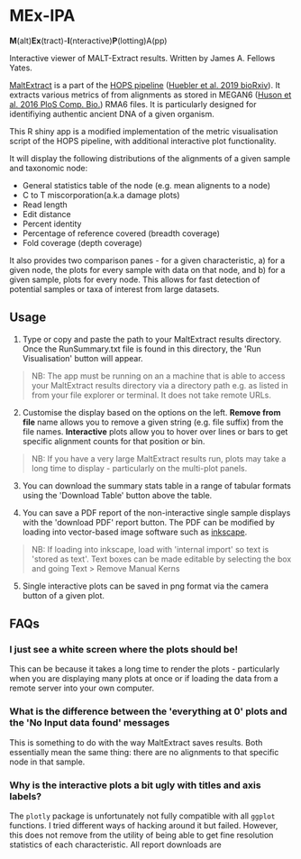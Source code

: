 # MEx-IPA

**M**(alt)**Ex**(tract)-**I**(nteractive)**P**(lotting)A(pp)

Interactive viewer of MALT-Extract results. Written by James A. Fellows Yates.

[MaltExtract](https://github.com/rhuebler/MaltExtract) is a part of the [HOPS pipeline](https://github.com/rhuebler/HOPS) ([Huebler et al. 2019 bioRxiv](https://doi.org/10.1101/534198)).
It extracts various metrics of from alignments as stored
in MEGAN6 ([Huson et al. 2016 PloS Comp. Bio.](https://doi.org/10.1371/journal.pcbi.1004957)) RMA6 files.
It is particularly designed for identifiying authentic ancient DNA of 
a given organism.

This R shiny app is a modified implementation of the metric visualisation 
script of the HOPS pipeline, with additional interactive plot functionality.

It will display the following distributions of the alignments of a given sample
and taxonomic node:
  * General statistics table of the node (e.g. mean alignents to a node)
  * C to T miscorporation(a.k.a damage plots)
  * Read length
  * Edit distance
  * Percent identity
  * Percentage of reference covered (breadth coverage)
  * Fold coverage (depth coverage)

It also provides two comparison panes - for a given characteristic, a) for a
given node, the plots for every sample with data on that node, and b) for a 
given sample, plots for every node. This allows for fast detection of potential
samples or taxa of interest from large datasets.  

## Usage

1) Type or copy and paste the path to your MaltExtract results directory. Once
the RunSummary.txt file is found in this directory, the 'Run Visualisation' 
button will appear.

> NB: The app must be running on an a machine that is able to access your 
> MaltExtract results directory via a directory path e.g. as listed 
> in from your file explorer or terminal. It does not take remote URLs.

2) Customise the display based on the options on the left. **Remove from
file** name allows you to remove a given string (e.g. file suffix) from the
file names. **Interactive** plots allow you to hover over lines or bars to get
specific alignment counts for that position or bin.

> NB: If you have a very large MaltExtract results run, plots may take a 
> long time to display - particularly on the multi-plot panels.

3) You can download the summary stats table in a range of tabular formats 
using the 'Download Table' button above the table.

4) You can save a PDF report of the non-interactive single sample displays with 
the 'download PDF' report button. The PDF can be modified by loading into 
vector-based image software such as [inkscape](https://inkscape.org/). 

> NB: If loading into inkscape, load with 'internal import' so text is 'stored
> as text'. Text boxes can be made editable by selecting the box and going 
> Text > Remove Manual Kerns

5) Single interactive plots can be saved in png format via the camera button
of a given plot.

## FAQs

### I just see a white screen where the plots should be!

This can be because it takes a long time to render the plots - particularly
when you are displaying many plots at once or if loading the data
from a remote server into your own computer.

### What is the difference between the 'everything at 0' plots and the 'No Input data found' messages

This is something to do with the way MaltExtract saves results. Both 
essentially mean the same thing: there are no alignments to that specific node
in that sample.

### Why is the interactive plots a bit ugly with titles and axis labels?
The `plotly` package is unfortunately not fully compatible with all `ggplot` 
functions. I tried different ways of hacking around it but failed. However,
this does not remove from the utility of being able to get fine resolution
statistics of each characteristic. All report downloads are 
